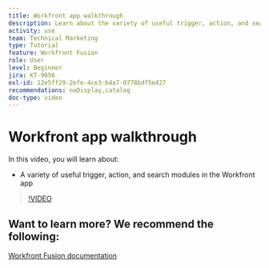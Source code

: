 ```yaml
---
title: Workfront app walkthrough
description: Learn about the variety of useful trigger, action, and search modules in the Workfront app in [!DNL Adobe Workfront Fusion].
activity: use
team: Technical Marketing
type: Tutorial
feature: Workfront Fusion
role: User
level: Beginner
jira: KT-9056
exl-id: 12e5ff29-2efe-4ce3-b4a7-0778bdf5e427
recommendations: noDisplay,catalog
doc-type: video
---
```

# Workfront app walkthrough

In this video, you will learn about:

* A variety of useful trigger, action, and search modules in the Workfront app

>[!VIDEO](https://video.tv.adobe.com/v/335297/?quality=12&learn=on&enablevpops)


## Want to learn more? We recommend the following:

[Workfront Fusion documentation](https://experienceleague.adobe.com/docs/workfront/using/adobe-workfront-fusion/workfront-fusion-2.html?lang=en)
